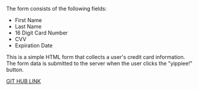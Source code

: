 
The form consists of the following fields:

- First Name
- Last Name
- 16 Digit Card Number
- CVV
- Expiration Date

This is a simple HTML form that collects a user's credit card information.
 The form data is submitted to the server when the user clicks the "yippiee!" button.

<a href="https://github.com/spoopy293/assignment12.git" target="GIT HUB LINK">GIT HUB LINK</a>